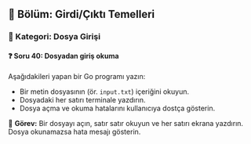 ## 📘 Bölüm: Girdi/Çıktı Temelleri  
### 🔹 Kategori: Dosya Girişi  
#### ❓ Soru 40: Dosyadan giriş okuma

Aşağıdakileri yapan bir Go programı yazın:

- Bir metin dosyasının (ör. `input.txt`) içeriğini okuyun.
- Dosyadaki her satırı terminale yazdırın.
- Dosya açma ve okuma hatalarını kullanıcıya dostça gösterin.

🔧 **Görev:** Bir dosyayı açın, satır satır okuyun ve her satırı ekrana yazdırın. Dosya okunamazsa hata mesajı gösterin.
